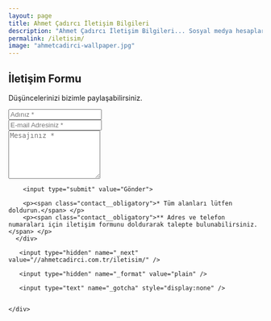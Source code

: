 ```yaml
---
layout: page
title: Ahmet Çadırcı İletişim Bilgileri
description: "Ahmet Çadırcı İletişim Bilgileri... Sosyal medya hesapları ve iletişim formu üzerinden ulaşabilirsiniz."
permalink: /iletisim/
image: "ahmetcadirci-wallpaper.jpg"
---
```


<div class="contact">
  <h2>İletişim Formu</h2>
  <p class="contact__text">Düşüncelerinizi bizimle paylaşabilirsiniz.</p>
  <form action="https://formspree.io/ahmetcadirci25@gmail.com" method="POST">
    <div class="row">
      <div class="col-xs-6">
        <input type="text" name="name" placeholder="Adınız *">
      </div>
      <div class="col-xs-6">
        <input type="email" name="_replyto" placeholder="E-mail Adresiniz *">
      </div>
      <div class="col-xs-12">
        <textarea rows="6" type="text" name="message" placeholder="Mesajınız *"></textarea>

        <input type="submit" value="Gönder">

        <p><span class="contact__obligatory">* Tüm alanları lütfen doldurun.</span> </p>
        <p><span class="contact__obligatory">** Adres ve telefon numaraları için iletişim formunu doldurarak talepte bulunabilirsiniz.  </span> </p>
      </div>

       <input type="hidden" name="_next" value="//ahmetcadirci.com.tr/iletisim/" />

       <input type="hidden" name="_format" value="plain" />

       <input type="text" name="_gotcha" style="display:none" />

        
    </div>
  </form>
</div>